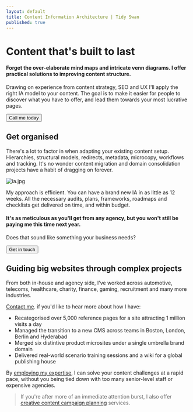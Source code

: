 ```yaml
---
layout: default
title: Content Information Architecture | Tidy Swan
published: true
---
```

# Content that's built to last

#### Forget the over-elaborate mind maps and intricate venn diagrams. I offer practical solutions to improving content structure.

Drawing on experience from content strategy, SEO and UX I'll apply the right IA model to your content. The goal is to make it easier for people to discover what you have to offer, and lead them towards your most lucrative pages.

<a href="/contact"><button class="button">Call me today</button></a>

## Get organised

There's a lot to factor in when adapting your existing content setup. Hierarchies, structural models, redirects, metadata, microcopy, workflows and tracking. It's no wonder content migration and domain consolidation projects have a habit of dragging on forever.

![ia.jpg]({{site.baseurl}}/assets/img/ia.jpg)

My approach is efficient. You can have a brand new IA in as little as 12 weeks. All the necessary audits, plans, frameworks, roadmaps and checklists get delivered on time, and within budget.

#### It's as meticulous as you'll get from any agency, but you won't still be paying me this time next year.

Does that sound like something your business needs?

<a href="/contact"><button class="button">Get in touch</button></a>

## Guiding big websites through complex projects

From both in-house and agency side, I’ve worked across automotive, telecoms, healthcare, charity, finance, gaming, recruitment and many more industries.

[Contact me](/contact). if you'd like to hear more about how I have:

- Recategorised over 5,000 reference pages for a site attracting 1 million visits a day
- Managed the transition to a new CMS across teams in Boston, London, Berlin and Hyderabad
- Merged six distintive product microsites under a single umbrella brand domain
- Delivered real-world scenario training sessions and a wiki for a global publishing house

By [employing my expertise](/contact), I can solve your content challenges at a rapid pace, without you being tied down with too many senior-level staff or expensive agencies.

> If you're after more of an immediate attention burst, I also offer [creative content campaign planning](/creative-content-marketing) services.
